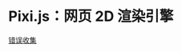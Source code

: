 # Pixi.js：网页 2D 渲染引擎
<p id="cceYUa6rDKcbaCf7pNVAYA">

[错误收集](./%E9%94%99%E8%AF%AF%E6%94%B6%E9%9B%86/index.md)

</p>


